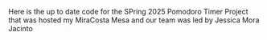 Here is the up to date code for the SPring 2025 Pomodoro Timer Project that was hosted my MiraCosta Mesa and our team was led by Jessica Mora Jacinto 
